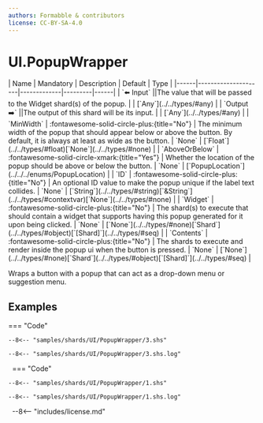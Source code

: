 ```yaml
---
authors: Formabble & contributors
license: CC-BY-SA-4.0
---
```



# UI.PopupWrapper

<div class="sh-parameters" markdown="1">
| Name | Mandatory | Description | Default | Type |
|------|---------------------|-------------|---------|------|
| `⬅️ Input` ||The value that will be passed to the Widget shard(s) of the popup. | | [`Any`](../../types/#any) |
| `Output ➡️` ||The output of this shard will be its input. | | [`Any`](../../types/#any) |
| `MinWidth` | :fontawesome-solid-circle-plus:{title="No"}  | The minimum width of the popup that should appear below or above the button. By default, it is always at least as wide as the button. | `None` | [`Float`](../../types/#float)[`None`](../../types/#none) |
| `AboveOrBelow` | :fontawesome-solid-circle-xmark:{title="Yes"}  | Whether the location of the popup should be above or below the button. | `None` | [`PopupLocation`](../../../enums/PopupLocation) |
| `ID` | :fontawesome-solid-circle-plus:{title="No"}  | An optional ID value to make the popup unique if the label text collides. | `None` | [`String`](../../types/#string)[`&String`](../../types/#contextvar)[`None`](../../types/#none) |
| `Widget` | :fontawesome-solid-circle-plus:{title="No"}  | The shard(s) to execute that should contain a widget that supports having this popup generated for it upon being clicked. | `None` | [`None`](../../types/#none)[`Shard`](../../types/#object)[`[Shard]`](../../types/#seq) |
| `Contents` | :fontawesome-solid-circle-plus:{title="No"}  | The shards to execute and render inside the popup ui when the button is pressed. | `None` | [`None`](../../types/#none)[`Shard`](../../types/#object)[`[Shard]`](../../types/#seq) |

</div>

Wraps a button with a popup that can act as a drop-down menu or suggestion menu.

## Examples

=== "Code"

  ```x86asm linenums="1"
  --8<-- "samples/shards/UI/PopupWrapper/3.shs"
  ```

  ```
  --8<-- "samples/shards/UI/PopupWrapper/3.shs.log"
  ```
&nbsp;
=== "Code"

  ```x86asm linenums="1"
  --8<-- "samples/shards/UI/PopupWrapper/1.shs"
  ```

  ```
  --8<-- "samples/shards/UI/PopupWrapper/1.shs.log"
  ```
&nbsp;
--8<-- "includes/license.md"

